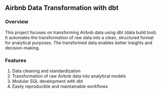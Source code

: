 

## Airbnb Data Transformation with dbt

### Overview

This project focuses on transforming Airbnb data using dbt (data build tool). It automates the transformation of raw data into a clean, structured format for analytical purposes. The transformed data enables better insights and decision-making.


### Features

1. Data cleaning and standardization
2. Transformation of raw Airbnb data into analytical models
3. Modular SQL development with dbt
4. Easily reproducible and maintainable workflows